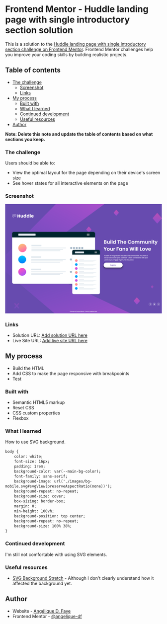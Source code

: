 # Frontend Mentor - Huddle landing page with single introductory section solution

This is a solution to the [Huddle landing page with single introductory section challenge on Frontend Mentor](https://www.frontendmentor.io/challenges/huddle-landing-page-with-a-single-introductory-section-B_2Wvxgi0). Frontend Mentor challenges help you improve your coding skills by building realistic projects. 

## Table of contents

- [The challenge](#the-challenge)
  - [Screenshot](#screenshot)
  - [Links](#links)
- [My process](#my-process)
  - [Built with](#built-with)
  - [What I learned](#what-i-learned)
  - [Continued development](#continued-development)
  - [Useful resources](#useful-resources)
- [Author](#author)

**Note: Delete this note and update the table of contents based on what sections you keep.**

### The challenge

Users should be able to:

- View the optimal layout for the page depending on their device's screen size
- See hover states for all interactive elements on the page

### Screenshot

![](./design/solution_screenshot.png)

### Links

- Solution URL: [Add solution URL here](https://your-solution-url.com)
- Live Site URL: [Add live site URL here](https://your-live-site-url.com)

## My process

- Build the HTML
- Add CSS to make the page responsive with breakpooints
- Test

### Built with

- Semantic HTML5 markup
- Reset CSS
- CSS custom properties
- Flexbox

### What I learned

How to use SVG background.
```
body {
    color: white;
    font-size: 16px;
    padding: 1rem;
    background-color: var(--main-bg-color);
    font-family: sans-serif;
    background-image: url('./images/bg-mobile.svg#svgView(preserveAspectRatio(none))');
    background-repeat: no-repeat;
    background-size: cover;
    box-sizing: border-box;
    margin: 0;
    min-height: 100vh;
    background-position: top center;
    background-repeat: no-repeat;
    background-size: 100% 38%;
}
```

### Continued development

I'm still not comfortable with using SVG elements.

### Useful resources

- [SVG Background Stretch](https://forum.webflow.com/t/svg-background-stretch/80917/6) - Although I don't clearly understand how it affected the background yet.

## Author

- Website - [Angélique D. Faye](https://adf.dev)
- Frontend Mentor - [@angelique-df](https://www.frontendmentor.io/profile/angelique-df)